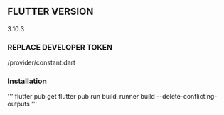 ## FLUTTER VERSION 
3.10.3

### REPLACE DEVELOPER TOKEN
/provider/constant.dart

### Installation
'''
flutter pub get
flutter pub run build_runner build --delete-conflicting-outputs
'''

